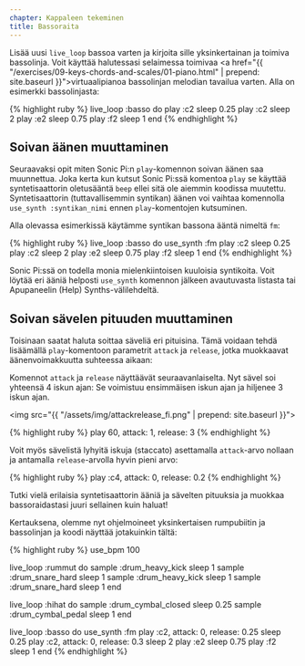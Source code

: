 ```yaml
---
chapter: Kappaleen tekeminen
title: Bassoraita
---
```


Lisää uusi `live_loop` bassoa varten ja kirjoita sille yksinkertainan ja toimiva bassolinja. Voit käyttää halutessasi selaimessa toimivaa <a href="{{ "/exercises/09-keys-chords-and-scales/01-piano.html" | prepend: site.baseurl }}">virtuaalipianoa</a>  bassolinjan melodian tavailua varten. Alla on esimerkki bassolinjasta:

{% highlight ruby %}
live_loop :basso do
  play :c2
  sleep 0.25
  play :c2
  sleep 2
  play :e2
  sleep 0.75
  play :f2
  sleep 1
end
{% endhighlight %}

## Soivan äänen muuttaminen

Seuraavaksi opit miten Sonic Pi:n `play`-komennon soivan äänen saa muunnettua. Joka kerta kun kutsut Sonic Pi:ssä komentoa `play` se käyttää syntetisaattorin oletusääntä `beep` ellei sitä ole aiemmin koodissa muutettu. Syntetisaattorin (tuttavallisemmin syntikan) äänen voi vaihtaa komennolla `use_synth :syntikan_nimi` ennen `play`-komentojen kutsuminen.

Alla olevassa esimerkissä käytämme syntikan bassona ääntä nimeltä `fm`:

{% highlight ruby %}
live_loop :basso do
  use_synth :fm
  play :c2
  sleep 0.25
  play :c2
  sleep 2
  play :e2
  sleep 0.75
  play :f2
  sleep 1
end
{% endhighlight %}

Sonic Pi:ssä on todella monia mielenkiintoisen kuuloisia syntikoita. Voit löytää eri ääniä helposti `use_synth` komennon jälkeen avautuvasta listasta tai Apupaneelin (Help) Synths-välilehdeltä. 

## Soivan sävelen pituuden muuttaminen

Toisinaan saatat haluta soittaa säveliä eri pituisina. Tämä voidaan tehdä lisäämällä `play`-komentoon parametrit `attack` ja `release`, jotka muokkaavat äänenvoimakkuutta suhteessa aikaan: 

Komennot `attack` ja `release` näyttäävät seuraavanlaiselta. Nyt sävel soi yhteensä 4 iskun ajan: Se voimistuu ensimmäisen iskun ajan ja hiljenee 3 iskun ajan. 

<img src="{{ "/assets/img/attackrelease_fi.png" | prepend: site.baseurl }}"> 

{% highlight ruby %}
play 60, attack: 1, release: 3
{% endhighlight %}

Voit myös sävelistä lyhyitä iskuja (staccato) asettamalla `attack`-arvo nollaan ja antamalla `release`-arvolla hyvin pieni arvo: 

{% highlight ruby %}
play :c4, attack: 0, release: 0.2
{% endhighlight %}

Tutki vielä erilaisia syntetisaattorin ääniä ja sävelten pituuksia ja muokkaa bassoraidastasi juuri sellainen kuin haluat! 

Kertauksena, olemme nyt ohjelmoineet yksinkertaisen rumpubiitin ja bassolinjan ja koodi näyttää jotakuinkin tältä: 

{% highlight ruby %}
use_bpm 100

live_loop :rummut do
  sample :drum_heavy_kick
  sleep 1
  sample :drum_snare_hard
  sleep 1
  sample :drum_heavy_kick
  sleep 1
  sample :drum_snare_hard
  sleep 1
end

live_loop :hihat do
  sample :drum_cymbal_closed
  sleep 0.25
  sample :drum_cymbal_pedal
  sleep 1
end

live_loop :basso do
  use_synth :fm
  play :c2, attack: 0, release: 0.25
  sleep 0.25
  play :c2, attack: 0, release: 0.3
  sleep 2
  play :e2
  sleep 0.75
  play :f2
  sleep 1
end
{% endhighlight %}